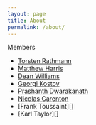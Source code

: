 ```yaml
---
layout: page
title: About
permalink: /about/
---
```


Members

* [Torsten Rathmann][TorstenRathmann]
* [Matthew Harris][mattben]
* [Dean Williams][williams13]
* [Georgi Kostov][ghkostov]
* [Prashanth Dwarakanath][pchengi]
* [Nicolas Carenton][ncaripsl]
* [Frank Toussaint][]
* [Karl Taylor][]

[TorstenRathmann]: https://github.com/TorstenRathmann
[mattben]: https://github.com/mattben
[williams13]: https://github.com/williams13
[ghkostov]: https://github.com/ghkostov
[pchengi]: https://github.com/pchengi
[ncaripsl]: https://github.com/ncaripsl



